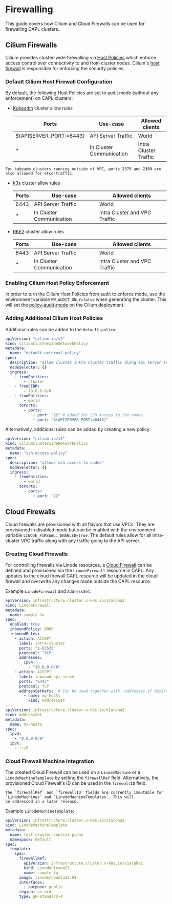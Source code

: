# Firewalling

This guide covers how Cilium and Cloud Firewalls can be used for firewalling CAPL clusters.

## Cilium Firewalls

Cilium provides cluster-wide firewalling via [Host Policies](https://docs.cilium.io/en/latest/security/policy/language/#hostpolicies)
which enforce access control over connectivity to and from cluster nodes.
Cilium's [host firewall](https://docs.cilium.io/en/latest/security/host-firewall/) is responsible for enforcing the security policies.

### Default Cilium Host Firewall Configuration
By default, the following Host Policies are set to audit mode (without any enforcement) on CAPL clusters:

* [Kubeadm](./flavors/default.md) cluster allow rules

    | Ports                   | Use-case                 | Allowed clients       |
    |-------------------------|--------------------------|-----------------------|
    | ${APISERVER_PORT:=6443} | API Server Traffic       | World                 |
    | *                       | In Cluster Communication | Intra Cluster Traffic |

```admonish note
For kubeadm clusters running outside of VPC, ports 2379 and 2380 are also allowed for etcd-traffic.
```

* [k3s](./flavors/k3s.md) cluster allow rules
    
    | Ports | Use-case                 | Allowed clients               |
    |-------|--------------------------|-------------------------------|
    | 6443  | API Server Traffic       | World                         |
    | *     | In Cluster Communication | Intra Cluster and VPC Traffic |

* [RKE2](./flavors/rke2.md) cluster allow rules

  | Ports | Use-case                 | Allowed clients               |
  |-------|--------------------------|-------------------------------|
  | 6443  | API Server Traffic       | World                         |
  | *     | In Cluster Communication | Intra Cluster and VPC Traffic |

### Enabling Cilium Host Policy Enforcement
In order to turn the Cilium Host Policies from audit to enforce mode, use the environment variable `FW_AUDIT_ONLY=false`
when generating the cluster. This will set the [policy-audit-mode](https://docs.cilium.io/en/latest/security/policy-creation/#creating-policies-from-verdicts)
on the Cilium deployment.

###  Adding Additional Cilium Host Policies
Additional rules can be added to the `default-policy`:
```yaml
apiVersion: "cilium.io/v2"
kind: CiliumClusterwideNetworkPolicy
metadata:
  name: "default-external-policy"
spec:
  description: "allow cluster intra cluster traffic along api server traffic"
  nodeSelector: {}
  ingress:
    - fromEntities:
        - cluster
    - fromCIDR:
        - 10.0.0.0/8
    - fromEntities:
        - world
      toPorts:
        - ports:
            - port: "22" # added for SSH Access to the nodes
            - port: "${APISERVER_PORT:=6443}"
```
Alternatively, additional rules can be added by creating a new policy:
```yaml
apiVersion: "cilium.io/v2"
kind: CiliumClusterwideNetworkPolicy
metadata:
  name: "ssh-access-policy"
spec:
  description: "allows ssh access to nodes"
  nodeSelector: {}
  ingress:
    - fromEntities:
        - world
      toPorts:
        - ports:
            - port: "22"
```

## Cloud Firewalls
Cloud firewalls are provisioned with all flavors that use VPCs. They are provisioned in disabled mode but can be enabled
with the environment variable `LINODE_FIREWALL_ENABLED=true`. The default rules allow for all intra-cluster VPC traffic 
along with any traffic going to the API server. 

### Creating Cloud Firewalls
For controlling firewalls via Linode resources, a [Cloud Firewall](https://www.linode.com/products/cloud-firewall/) can
be defined and provisioned via the `LinodeFirewall` resource in CAPL. Any updates to the cloud firewall CAPL resource
will be updated in the cloud firewall and overwrite any changes made outside the CAPL resource.

Example `LinodeFirewall` and `AddressSet`:
```yaml
apiVersion: infrastructure.cluster.x-k8s.io/v1alpha2
kind: LinodeFirewall
metadata:
  name: sample-fw
spec:
  enabled: true
  inboundPolicy: DROP
  inboundRules:
    - action: ACCEPT
      label: intra-cluster
      ports: "1-65535"
      protocol: "TCP"
      addresses:
        ipv4:
          - "10.0.0.0/8"
    - action: ACCEPT
      label: inbound-api-server
      ports: "6443"
      protocol: TCP
      addressSetRefs:  # Can be used together with .addresses if desired.
        - name: my-hosts
          kind: AddressSet
---
apiVersion: infrastructure.cluster.x-k8s.io/v1alpha2
kind: AddressSet
metadata:
  name: my-hosts
spec:
  ipv4:
    - "0.0.0.0/0"
  ipv6:
    - ::/0
```

### Cloud Firewall Machine Integration
The created Cloud Firewall can be used on a `LinodeMachine` or a `LinodeMachineTemplate` by setting the `firewallRef` field.
Alternatively, the provisioned Cloud Firewall's ID can be used in the `firewallID` field.

```admonish note
The `firewallRef` and `firewallID` fields are currently immutable for `LinodeMachines` and `LinodeMachineTemplates`. This will
be addressed in a later release. 
```

Example `LinodeMachineTemplate`:
```yaml
apiVersion: infrastructure.cluster.x-k8s.io/v1alpha2
kind: LinodeMachineTemplate
metadata:
  name: test-cluster-control-plane
  namespace: default
spec:
  template:
    spec:
      firewallRef:
        apiVersion: infrastructure.cluster.x-k8s.io/v1alpha2
        kind: LinodeFirewall
        name: sample-fw
      image: linode/ubuntu22.04
      interfaces:
        - purpose: public
      region: us-ord
      type: g6-standard-4
```
